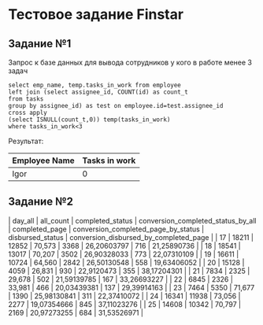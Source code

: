 # Тестовое задание Finstar

## Задание №1

Запрос к базе данных для вывода сотрудников у кого в работе менее 3 задач
```
select emp_name, temp.tasks_in_work from employee
left join (select assignee_id, COUNT(id) as count_t
from tasks
group by assignee_id) as test on employee.id=test.assignee_id
cross apply
(select ISNULL(count_t,0)) temp(tasks_in_work)
where tasks_in_work<3
```
Результат:

| Employee Name | Tasks in work |
| ------------- | ------------- |
| Igor  | 0  |

## Задание №2

 | day_all | all_count | completed_status | conversion_completed_status_by_all | completed_page | conversion_completed_page_by_status | disbursed_status | conversion_disbursed_by_completed_page |
 | 17 | 18211 | 12852 | 70,573 | 3368 | 26,20603797 | 716 | 21,25890736 |
 | 18 | 18541 | 13017 | 70,207 | 3502 | 26,90328033 | 773 | 22,07310109 |
 | 19 | 16611 | 10724 | 64,560 | 2842 | 26,50130548 | 558 | 19,63406052 |
 | 20 | 15128 | 4059 | 26,831 | 930 | 22,9120473 | 355 | 38,17204301 |
 | 21 | 7834 | 2325 | 29,678 | 502 | 21,59139785 | 167 | 33,26693227 |
 | 22 | 6845 | 2326 | 33,981 | 466 | 20,03439381 | 137 | 29,39914163 |
 | 23 | 7464 | 5350 | 71,677 | 1390 | 25,98130841 | 311 | 22,37410072 |
 | 24 | 16341 | 11938 | 73,056 | 2277 | 19,07354666 | 845 | 37,11023276 |
 | 25 | 14608 | 10342 | 70,797 | 2169 | 20,97273255 | 684 | 31,53526971 |
